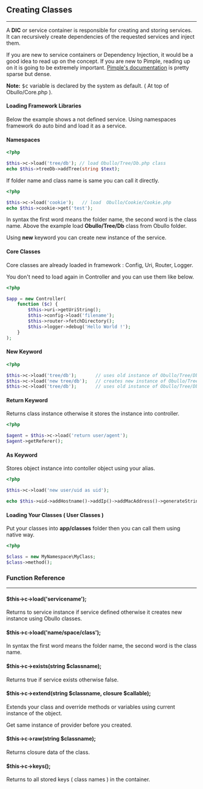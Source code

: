 
## Creating Classes

------

A <b>DIC</b> or service container is responsible for creating and storing services. It can recursively create dependencies of the requested services and inject them.

If you are new to service containers or Dependency Injection, it would be a good idea to read up on the concept. If you are new to Pimple, reading up on it is going to be extremely important. <a href="http://pimple.sensiolabs.org/" target="_blank">Pimple's documentation</a> is pretty sparse but dense.

**Note:** <kbd>$c</kbd> variable is declared by the system as default. ( At top of Obullo/Core.php ).


#### Loading Framework Libraries

Below the example shows a not defined service. Using namespaces framework do auto bind and load it as a service.

#### Namespaces

```php
<?php

$this->c->load('tree/db'); // load Obullo/Tree/Db.php class
echo $this->treeDb->addTree(string $text);
```

If folder name and class name is same you can call it directly.

```php
<?php

$this->c->load('cookie');   // load  Obullo/Cookie/Cookie.php
echo $this->cookie->get('test');
```

In syntax the first word means the folder name, the second word is the class name. Above the example load <b>Obullo/Tree/Db</b> class from Obullo folder.

Using <b>new</b> keyword you can create new instance of the service.


#### Core Classes

Core classes are already loaded in framework : Config, Uri, Router, Logger.

You don't need to load again in Controller and you can use them like below.

```php
<?php

$app = new Controller(
    function ($c) {
        $this->uri->getUriString();
        $this->config->load('filename');
        $this->router->fetchDirectory();
        $this->logger->debug('Hello World !');
    }
);
```

#### New Keyword

```php
<?php

$this->c->load('tree/db');       // uses old instance of Obullo/Tree/Db class.
$this->c->load('new tree/db');   // creates new instance of Obullo/Tree/Db class.
$this->c->load('tree/db');       // uses old instance of Obullo/Tree/Db class.
```

#### Return Keyword

Returns class instance otherwise it stores the instance into controller.

```php
<?php

$agent = $this->c->load('return user/agent');
$agent->getReferer();
```

#### As Keyword

Stores object instance into contoller object using your alias.

```php
<?php

$this->c->load('new user/uid as uid');

echo $this->uid->addHostname()->addIp()->addMacAddress()->generateString().'<br>';  // gives  2130706433-bc:ae:c5:39:10:44-obullo-desktop-4213360135
```

#### Loading Your Classes ( User Classes )

Put your classes into <b>app/classes</b> folder then you can call them using native way.

```php
<?php

$class = new MyNamespace\MyClass;
$class->method();
```

### Function Reference

------

#### $this->c->load('servicename');

Returns to service instance if service defined otherwise it creates new instance using Obullo classes.

#### $this->c->load('name/space/class');

In syntax the first word means the folder name, the second word is the class name.

#### $this->c->exists(string $classname);

Returns true if service exists otherwise false.

#### $this->c->extend(string $classname, closure $callable);

Extends your class and override methods or variables using current instance of the object.

Get same instance of provider before you created.

#### $this->c->raw(string $classname);

Returns closure data of the class.

#### $this->c->keys();

Returns to all stored keys ( class names ) in the container.